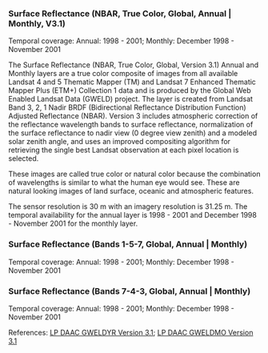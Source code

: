 ### Surface Reflectance (NBAR, True Color, Global, Annual | Monthly, V3.1)
Temporal coverage: Annual: 1998 - 2001; Monthly: December 1998 - November 2001

The Surface Reflectance (NBAR, True Color, Global, Version 3.1) Annual and Monthly layers are a true color composite of images from all available Landsat 4 and 5 Thematic Mapper (TM) and Landsat 7 Enhanced Thematic Mapper Plus (ETM+) Collection 1 data and is produced by the Global Web Enabled Landsat Data (GWELD) project. The layer is created from Landsat Band 3, 2, 1 Nadir BRDF (Bidirectional Reflectance Distribution Function) Adjusted Reflectance (NBAR). Version 3 includes atmospheric correction of the reflectance wavelength bands to surface reflectance, normalization of the surface reflectance to nadir view (0 degree view zenith) and a modeled solar zenith angle, and uses an improved compositing algorithm for retrieving the single best Landsat observation at each pixel location is selected.

These images are called true color or natural color because the combination of wavelengths is similar to what the human eye would see. These are natural looking images of land surface, oceanic and atmospheric features.

The sensor resolution is 30 m with an imagery resolution is 31.25 m. The temporal availability for the annual layer is 1998 - 2001 and December 1998 - November 2001 for the monthly layer.

### Surface Reflectance (Bands 1-5-7, Global, Annual | Monthly)
Temporal coverage: Annual: 1998 - 2001; Monthly: December 1998 - November 2001

### Surface Reflectance (Bands 7-4-3, Global, Annual | Monthly)
Temporal coverage: Annual: 1998 - 2001; Monthly: December 1998 - November 2001

References: [LP DAAC GWELDYR Version 3.1](https://doi.org/10.5067/MEaSUREs/GWELD/GWELDYR.031); [LP DAAC GWELDMO Version 3.1](https://doi.org/10.5067/MEaSUREs/GWELD/GWELDMO.031)